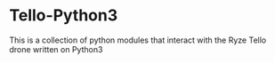 # Tello-Python3
This is a collection of python modules that interact with the Ryze Tello drone written on Python3

